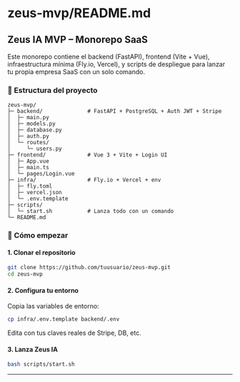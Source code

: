 # zeus-mvp/README.md

## Zeus IA MVP – Monorepo SaaS

Este monorepo contiene el backend (FastAPI), frontend (Vite + Vue), infraestructura mínima (Fly.io, Vercel), y scripts de despliegue para lanzar tu propia empresa SaaS con un solo comando.

### 📁 Estructura del proyecto
```
zeus-mvp/
├─ backend/              # FastAPI + PostgreSQL + Auth JWT + Stripe
│  ├─ main.py
│  ├─ models.py
│  ├─ database.py
│  ├─ auth.py
│  └─ routes/
│     └─ users.py
├─ frontend/             # Vue 3 + Vite + Login UI
│  ├─ App.vue
│  ├─ main.ts
│  └─ pages/Login.vue
├─ infra/                # Fly.io + Vercel + env
│  ├─ fly.toml
│  ├─ vercel.json
│  └─ .env.template
├─ scripts/
│  └─ start.sh           # Lanza todo con un comando
└─ README.md
```

### 🚀 Cómo empezar

#### 1. Clonar el repositorio
```bash
git clone https://github.com/tuusuario/zeus-mvp.git
cd zeus-mvp
```

#### 2. Configura tu entorno
Copia las variables de entorno:
```bash
cp infra/.env.template backend/.env
```
Edita con tus claves reales de Stripe, DB, etc.

#### 3. Lanza Zeus IA
```bash
bash scripts/start.sh
```

---
 
 
